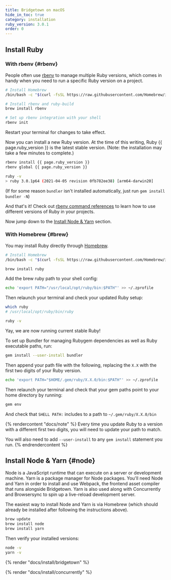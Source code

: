 ```yaml
---
title: Bridgetown on macOS
hide_in_toc: true
category: installation
ruby_version: 3.0.1
order: 0
---
```


## Install Ruby

### With rbenv {#rbenv}

People often use [rbenv](https://github.com/rbenv/rbenv) to manage multiple
Ruby versions, which comes in handy when you need to run a specific Ruby version on a project.

```sh
# Install Homebrew
/bin/bash -c "$(curl -fsSL https://raw.githubusercontent.com/Homebrew/install/HEAD/install.sh)"

# Install rbenv and ruby-build
brew install rbenv

# Set up rbenv integration with your shell
rbenv init
```

Restart your terminal for changes to take effect.

Now you can install a new Ruby version. At the time of this writing, Ruby {{ page.ruby_version }} is the latest stable version. (Note: the installation may take a few minutes to complete.)

```sh
rbenv install {{ page.ruby_version }}
rbenv global {{ page.ruby_version }}

ruby -v
> ruby 3.0.1p64 (2021-04-05 revision 0fb782ee38) [arm64-darwin20]
```

(If for some reason `bundler` isn't installed automatically, just run `gem install bundler -N`)

And that's it! Check out [rbenv command references](https://github.com/rbenv/rbenv#command-reference) to learn how to use different versions of Ruby in your projects.

Now jump down to the [Install Node & Yarn](#node) section.

### With Homebrew {#brew}

You may install Ruby directly through [Homebrew](https://brew.sh).

```sh
# Install Homebrew
/bin/bash -c "$(curl -fsSL https://raw.githubusercontent.com/Homebrew/install/HEAD/install.sh)"

brew install ruby
```

Add the brew ruby path to your shell config:

```sh
echo 'export PATH="/usr/local/opt/ruby/bin:$PATH"' >> ~/.zprofile
```

Then relaunch your terminal and check your updated Ruby setup:

```sh
which ruby
# /usr/local/opt/ruby/bin/ruby

ruby -v
```

Yay, we are now running current stable Ruby!

To set up Bundler for managing Rubygem dependencies as well as Ruby executable paths, run:

```sh
gem install --user-install bundler
```

Then append your path file with the following, replacing the `X.X` with the first two digits of your Ruby version.

```sh
echo 'export PATH="$HOME/.gem/ruby/X.X.0/bin:$PATH"' >> ~/.zprofile
```

Then relaunch your terminal and check that your gem paths point to your home directory by running:

```sh
gem env
```

And check that `SHELL PATH:` includes to a path to `~/.gem/ruby/X.X.0/bin`

{% rendercontent "docs/note" %}
Every time you update Ruby to a version with a different first two digits, you will need to update your path to match.

You will also need to add `--user-install` to any `gem install` statement you run.
{% endrendercontent %}

## Install Node & Yarn {#node}

Node is a JavaScript runtime that can execute on a server or development machine. Yarn
is a package manager for Node packages. You'll need Node and Yarn in order to install
and use Webpack, the frontend asset compiler that runs alongside Bridgetown. Yarn is
also used along with Concurrently and Browsersync to spin up a live-reload development
server.

The easiest way to install Node and Yarn is via Homebrew (which should already be installed after following the instructions above).

```sh
brew update
brew install node
brew install yarn
```

Then verify your installed versions:

```sh
node -v
yarn -v
```

{% render "docs/install/bridgetown" %}

{% render "docs/install/concurrently" %}

